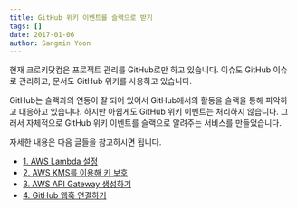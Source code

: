 ```yaml
---
title: GitHub 위키 이벤트를 슬랙으로 받기
tags: []
date: 2017-01-06
author: Sangmin Yoon
---
```


현재 크로키닷컴은 프로젝트 관리를 GitHub로만 하고 있습니다.
이슈도 GitHub 이슈로 관리하고, 문서도 GitHub 위키를 사용하고 있습니다.

GitHub는 슬랙과의 연동이 잘 되어 있어서 GitHub에서의 활동을
슬랙을 통해 파악하고 대응하고 있습니다.
하지만 아쉽게도 GitHub 위키 이벤트는 처리하지 않습니다.
그래서 자체적으로 GitHub 위키 이벤트를 슬랙으로 알려주는 서비스를 만들었습니다.

<!--more-->

자세한 내용은 다음 글들을 참고하시면 됩니다.

* [1. AWS Lambda 설정](http://sixmen.com/ko/tech/2017-01-05-1-github-wiki-to-slack-setting-aws-lambda/)
* [2. AWS KMS를 이용해 키 보호](http://sixmen.com/ko/tech/2017-01-06-1-github-wiki-to-slack-protect-secret-using-kms/)
* [3. AWS API Gateway 생성하기](http://sixmen.com/ko/tech/2017-01-06-2-github-wiki-to-slack-aws-api-gateway/)
* [4. GitHub 웹훅 연결하기](http://sixmen.com/ko/tech/2017-01-06-3-github-wiki-to-slack-setup-github-hook/)

